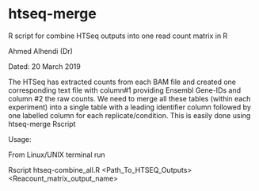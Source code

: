 # htseq-merge
R script for combine HTSeq outputs into one read count matrix in R

Ahmed Alhendi (Dr)

Dated: 20 March 2019


The HTSeq has extracted counts from each BAM file and created one corresponding text file with column#1 providing Ensembl Gene-IDs and column #2 the raw counts. We need to merge all these tables (within each experiment) into a single table with a leading identifier column followed by one labelled column for each replicate/condition. This is easily done using htseq-merge Rscript



Usage:

From Linux/UNIX terminal run

Rscript htseq-combine_all.R <Path_To_HTSEQ_Outputs> <Reacount_matrix_output_name>
